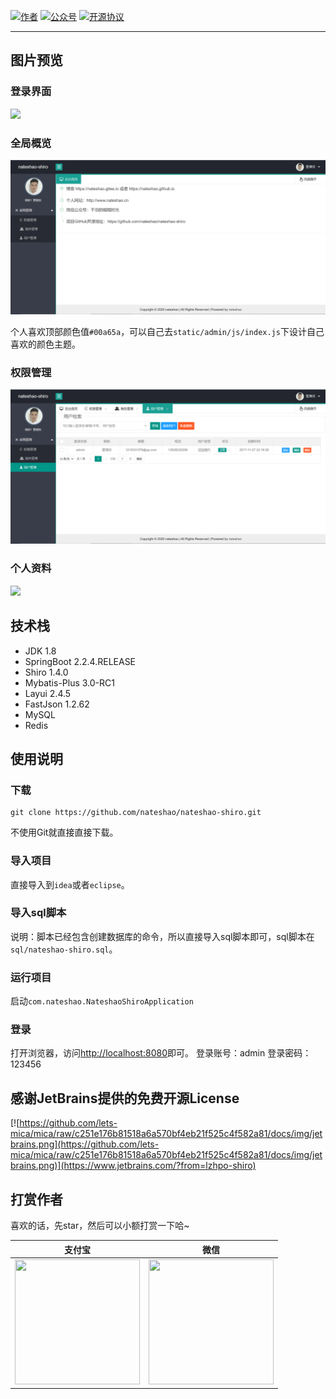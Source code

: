 
<p>
  <a href="http://www.nateshao.com"><img src="https://img.shields.io/badge/author-千羽-red" alt="作者"></a>
  <a href="http://cdn.lzhpo.com/aboutme/wechat-wxgzh/8cm.jpg"><img src="https://img.shields.io/badge/微信公众号-千羽的编程时光-blueviolet" alt="公众号"></a>
  <a href="#"><img src="https://img.shields.io/badge/license-GPL%20v3-success.svg" alt="开源协议"></a>
</p>

<hr>

## 图片预览

### 登录界面

![](http://cdn.liuzhaopo.top/lzhpo-shiro-login.png)

### 全局概览

![](https://github.com/nateshao/nateshao-shiro/blob/main/images/%E5%85%A8%E5%B1%80.png)

个人喜欢顶部颜色值`#00a65a`，可以自己去`static/admin/js/index.js`下设计自己喜欢的颜色主题。

### 权限管理

![](https://github.com/nateshao/nateshao-shiro/blob/main/images/%E7%94%A8%E6%88%B7%E7%AE%A1%E7%90%86.png)

### 个人资料

![](http://cdn.liuzhaopo.top/lzhpo-shiro-%E4%B8%AA%E4%BA%BA%E8%B5%84%E6%96%99.png)

## 技术栈

-   JDK 1.8
-   SpringBoot 2.2.4.RELEASE
-   Shiro 1.4.0
-   Mybatis-Plus 3.0-RC1
-   Layui 2.4.5
-   FastJson 1.2.62
-   MySQL
-   Redis

## 使用说明

### 下载

```
git clone https://github.com/nateshao/nateshao-shiro.git
```

不使用Git就直接直接下载。

### 导入项目

直接导入到`idea`或者`eclipse`。

### 导入sql脚本

说明：脚本已经包含创建数据库的命令，所以直接导入sql脚本即可，sql脚本在`sql/nateshao-shiro.sql`。

### 运行项目

启动`com.nateshao.NateshaoShiroApplication`

### 登录

打开浏览器，访问[http://localhost:8080](http://localhost:8080)即可。
登录账号：admin
登录密码：123456

## 感谢JetBrains提供的免费开源License
[![https://github.com/lets-mica/mica/raw/c251e176b81518a6a570bf4eb21f525c4f582a81/docs/img/jetbrains.png](https://github.com/lets-mica/mica/raw/c251e176b81518a6a570bf4eb21f525c4f582a81/docs/img/jetbrains.png)](https://www.jetbrains.com/?from=lzhpo-shiro)

## 打赏作者

喜欢的话，先star，然后可以小额打赏一下哈~

| 支付宝                                                       | 微信                                                 |
| ------------------------------------------------------------ | ---------------------------------------------------- |
| <img width="200" height="200" src="https://nateshao.gitee.io/img/alipay.jpg"/> | <img width="200" height="200" src="https://nateshao.gitee.io/img/weixin.jpg"/> |



